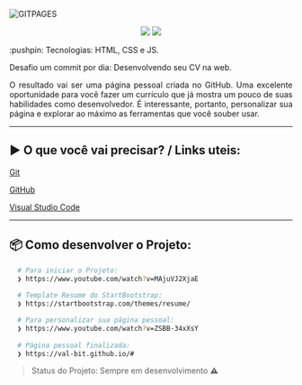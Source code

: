 ![GITPAGES](https://user-images.githubusercontent.com/59574875/85124684-b1be3c00-b200-11ea-8902-9bf3433eaff9.jpeg)


 <p align="center"> <img src="https://img.shields.io/static/v1?label=Bootstrap&message=framework&color=Orange&style=for-the-badge&logo=Bootstrap"/>
<img src="https://img.shields.io/static/v1?label=JavaScript&message=linguage&color=Orange&style=for-the-badge&logo=JavaScript"/></p>

 
 <p align="justify"> :pushpin: Tecnologias: HTML, CSS e JS. </p>
 
<p align="justify"> Desafio um commit por dia: Desenvolvendo seu CV na web.</p>
<p align="justify"> O resultado vai ser uma página pessoal criada no GitHub. Uma excelente oportunidade para você fazer um currículo que já mostra um pouco de suas habilidades como desenvolvedor. É interessante, portanto, personalizar sua página e explorar ao máximo as ferramentas que você souber usar.</p>

----
## ▶️ O que você vai precisar? / Links uteis: 


<a href="https://git-scm.com/">  Git</a>

<a href="https://github.com/val-bit">  GitHub</a>

<a href="https://code.visualstudio.com/">  Visual Studio Code </a>

----


## :package: Como desenvolver o Projeto:


```bash
  # Para iniciar o Projeto:
  ❯ https://www.youtube.com/watch?v=MAjuVJ2XjaE
  
  # Template Resume do StartBootstrap:
  ❯ https://startbootstrap.com/themes/resume/

  # Para personalizar sua página pessoal:
  ❯ https://www.youtube.com/watch?v=ZSBB-34xXsY
  
  # Página pessoal finalizada:
  ❯ https://val-bit.github.io/#
```



> Status do Projeto: Sempre em desenvolvimento :warning:
